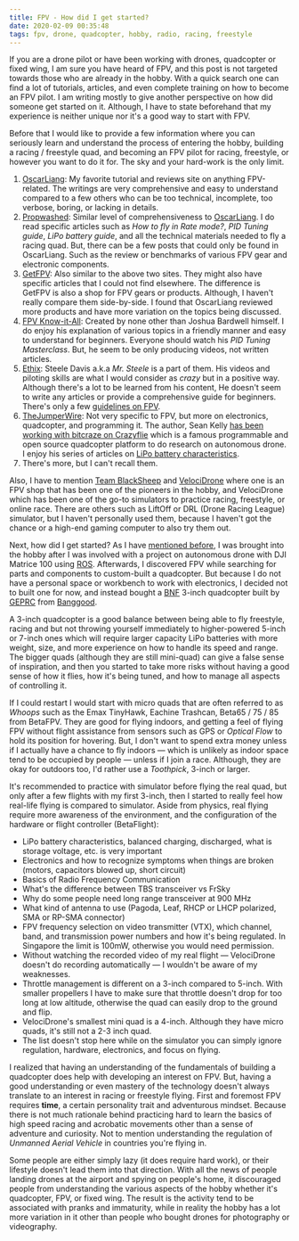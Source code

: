 ```yaml
---
title: FPV - How did I get started?
date: 2020-02-09 00:35:48
tags: fpv, drone, quadcopter, hobby, radio, racing, freestyle
---
```


If you are a drone pilot or have been working with drones, quadcopter or fixed wing, I am sure you have heard of FPV, and this post is not targeted towards those who are already in the hobby. With a quick search one can find a lot of tutorials, articles, and even complete training on how to become an FPV pilot. I am writing mostly to give another perspective on how did someone get started on it. Although, I have to state beforehand that my experience is neither unique nor it's a good way to start with FPV.

Before that I would like to provide a few information where you can seriously learn and understand the process of entering the hobby, building a racing / freestyle quad, and becoming an FPV pilot for racing, freestyle, or however you want to do it for. The sky and your hard-work is the only limit.

1. [OscarLiang](https://oscarliang.com/mini-quad-racing-guide): My favorite tutorial and reviews site on anything FPV-related. The writings are very comprehensive and easy to understand compared to a few others who can be too technical, incomplete, too verbose, boring, or lacking in details.
2. [Propwashed](https://www.propwashed.com/): Similar level of comprehensiveness to [OscarLiang](https://oscarliang.com/). I do read specific articles such as *How to fly in Rate mode?*, *PID Tuning guide*, *LiPo battery guide*, and all the technical materials needed to fly a racing quad. But, there can be a few posts that could only be found in OscarLiang. Such as the review or benchmarks of various FPV gear and electronic components.
3. [GetFPV](https://www.getfpv.com/learn/new-to-fpv-beginner/): Also similar to the above two sites. They might also have specific articles that I could not find elsewhere. The difference is GetFPV is also a shop for FPV gears or products. Although, I haven't really compare them side-by-side. I found that OscarLiang reviewed more products and have more variation on the topics being discussed.
4. [FPV Know-it-All](https://www.fpvknowitall.com/): Created by none other than Joshua Bardwell himself. I do enjoy his explanation of various topics in a friendly manner and easy to understand for beginners. Everyone should watch his *PID Tuning Masterclass*. But, he seem to be only producing videos, not written articles.
5. [Ethix](https://ethixltd.com/fpv/): Steele Davis a.k.a *Mr. Steele* is a part of them. His videos and piloting skills are what I would consider as *crazy* but in a positive way. Although there's a lot to be learned from his content, He doesn't seem to write any articles or provide a comprehensive guide for beginners. There's only a few [guidelines on FPV](https://ethixltd.com/fpv/).
6. [TheJumperWire](http://www.thejumperwire.com/): Not very specific to FPV, but more on electronics, quadcopter, and programming it. The author, Sean Kelly [has been working with bitcraze on Crazyflie](https://www.bitcraze.io/2020/01/crazyflie-bolt-fpv-meets-autonomy/) which is a famous programmable and open source quadcopter platform to do research on autonomous drone. I enjoy his series of articles on [LiPo battery characteristics](http://www.thejumperwire.com/science/lipo-characteristics-part-1-introduction/).
7. There's more, but I can't recall them.

Also, I have to mention [Team BlackSheep](https://www.team-blacksheep.com/) and [VelociDrone](https://www.velocidrone.com/) where one is an FPV shop that has been one of the pioneers in the hobby, and VelociDrone which has been one of the go-to simulators to practice racing, freestyle, or online race. There are others such as LiftOff or DRL (Drone Racing League) simulator, but I haven't personally used them, because I haven't got the chance or a high-end gaming computer to also try them out.

Next, how did I get started? As I have [mentioned before](https://jessearmand.com/2020/01/05/2020-symmetrical-year/), I was brought into the hobby after I was involved with a project on autonomous drone with DJI Matrice 100 using [ROS](https://www.ros.org/). Afterwards, I discovered FPV while searching for parts and components to custom-built a quadcopter. But because I do not have a personal space or workbench to work with electronics, I decided not to built one for now, and instead bought a [BNF](https://www.getfpv.com/learn/new-to-fpv/multirotor-drone-decision-flowchart/) 3-inch quadcopter built by [GEPRC](https://geprc.com/) from [Banggood](https://sea.banggood.com/Geprc-GEP-CX-Cygnet-145mm-3-Inch-RC-FPV-Racing-Drone-Stable-F4-20A-48CH-RunCam-Split-Mini-2-1080P-HD-p-1380268.html?rmmds=myorder&ID=529998&cur_warehouse=CN).

A 3-inch quadcopter is a good balance between being able to fly freestyle, racing and but not throwing yourself immediately to higher-powered 5-inch or 7-inch ones which will require larger capacity LiPo batteries with more weight, size, and more experience on how to handle its speed and range. The bigger quads (although they are still mini-quad) can give a false sense of inspiration, and then you started to take more risks without having a good sense of how it flies, how it's being tuned, and how to manage all aspects of controlling it.

If I could restart I would start with micro quads that are often referred to as *Whoops* such as the Emax TinyHawk, Eachine Trashcan, Beta65 / 75 / 85 from BetaFPV. They are good for flying indoors, and getting a feel of flying FPV without flight assistance from sensors such as GPS or *Optical Flow* to hold its position for hovering. But, I don't want to spend extra money unless if I actually have a chance to fly indoors — which is unlikely as indoor space tend to be occupied by people — unless if I join a race. Although, they are okay for outdoors too, I'd rather use a *Toothpick*, 3-inch or larger.

It's recommended to practice with simulator before flying the real quad, but only after a few flights with my first 3-inch, then I started to really feel how real-life flying is compared to simulator. Aside from physics, real flying require more awareness of the environment, and the configuration of the hardware or flight controller (BetaFlight):

* LiPo battery characteristics, balanced charging, discharged, what is storage voltage, etc. is very important
* Electronics and how to recognize symptoms when things are broken (motors, capacitors blowed up, short circuit)
* Basics of Radio Frequency Communication
* What's the difference between TBS transceiver vs FrSky
* Why do some people need long range transceiver at 900 MHz
* What kind of antenna to use (Pagoda, Leaf, RHCP or LHCP polarized, SMA or RP-SMA connector)
* FPV frequency selection on video transmitter (VTX), which channel, band, and transmission power numbers and how it's being regulated. In Singapore the limit is 100mW, otherwise you would need permission.
* Without watching the recorded video of my real flight — VelociDrone doesn't do recording automatically — I wouldn't be aware of my weaknesses.
* Throttle management is different on a 3-inch compared to 5-inch. With smaller propellers I have to make sure that throttle doesn't drop for too long at low altitude, otherwise the quad can easily drop to the ground and flip.
* VelociDrone's smallest mini quad is a 4-inch. Although they have micro quads, it's still not a 2-3 inch quad.
* The list doesn't stop here while on the simulator you can simply ignore regulation, hardware, electronics, and focus on flying.

I realized that having an understanding of the fundamentals of building a quadcopter does help with developing an interest on FPV. But, having a good understanding or even mastery of the technology doesn't always translate to an interest in racing or freestyle flying. First and foremost FPV requires **time**, a certain personality trait and adventurous mindset. Because there is not much rationale behind practicing hard to learn the basics of high speed racing and acrobatic movements other than a sense of adventure and curiosity. Not to mention understanding the regulation of *Unmanned Aerial Vehicle* in countries you're flying in.

Some people are either simply lazy (it does require hard work), or their lifestyle doesn't lead them into that direction. With all the news of people landing drones at the airport and spying on people's home, it discouraged people from understanding the various aspects of the hobby whether it's quadcopter, FPV, or fixed wing. The result is the activity tend to be associated with pranks and immaturity, while in reality the hobby has a lot more variation in it other than people who bought drones for photography or videography.